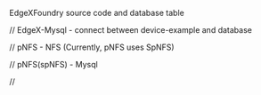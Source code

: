 EdgeXFoundry source code and database table

// EdgeX-Mysql - connect between device-example and database

// pNFS - NFS (Currently, pNFS uses SpNFS)

// pNFS(spNFS) - Mysql

// 
